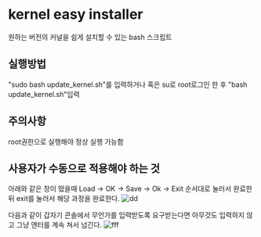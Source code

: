 # kernel easy installer
원하는 버전의 커널을 쉽게 설치할 수 있는 bash 스크립트

## 실행방법
"sudo bash update_kernel.sh"를 입력하거나 혹은 su로 root로그인 한 후 "bash update_kernel.sh"입력

## 주의사항
root권한으로 실행해야 정상 실행 가능함

## 사용자가 수동으로 적용해야 하는 것
아래와 같은 창이 떴을때 Load -> OK -> Save -> Ok -> Exit 순서대로 눌러서 완료한뒤 exit를 눌러서 해당 과정을 완료한다.
![dd](https://github.com/jug112564/kernel-easy-installer/assets/85517298/95ead19d-a692-409f-8035-ddab8b5e6610)

다음과 같이 갑자기 콘솔에서 무언가를 입력받도록 요구받는다면 아무것도 입력하지 않고 그냥 엔터를 계속 쳐서 넘긴다.
![fff](https://github.com/jug112564/kernel-easy-installer/assets/85517298/1f56f6db-a977-4ef7-89a8-172a46709710)
